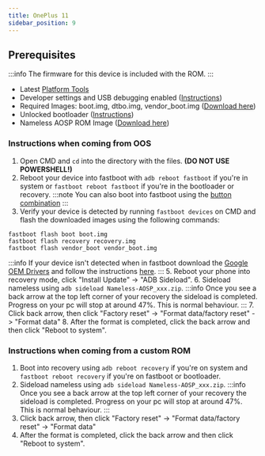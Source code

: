 ```yaml
---
title: OnePlus 11
sidebar_position: 9
---
```


## Prerequisites

:::info
The firmware for this device is included with the ROM.
:::
- Latest [Platform Tools](/docs/faq.md#links)
- Developer settings and USB debugging enabled ([Instructions](/docs/faq.md#enabling-developer-options))
- Required Images: boot.img, dtbo.img, vendor_boot.img ([Download here](/docs/getting-started/downloads/oneplus/salami.md))
- Unlocked bootloader ([Instructions](/docs/faq.md#how-to-unlock-bootloader))
- Nameless AOSP ROM Image ([Download here](/docs/getting-started/downloads/oneplus/salami.md))

### Instructions when coming from OOS

1. Open CMD and `cd` into the directory with the files. **(DO NOT USE POWERSHELL!)**
2. Reboot your device into fastboot with `adb reboot fastboot` if you're in system or `fastboot reboot fastboot` if you're in the bootloader or recovery.
:::note
You can also boot into fastboot using the [button combination](/docs/faq.md#button-combinations)
:::
3. Verify your device is detected by running `fastboot devices` on CMD and flash the downloaded images using the following commands:
```
fastboot flash boot boot.img
fastboot flash recovery recovery.img
fastboot flash vendor_boot vendor_boot.img
``` 
:::info
If your device isn't detected when in fastboot download the [Google OEM Drivers](/docs/faq.md#links) and follow the instructions [here](/docs/faq.md#installing-google-usb-drivers).
:::
5. Reboot your phone into recovery mode, click "Install Update" -> "ADB Sideload".
6. Sideload nameless using `adb sideload Nameless-AOSP_xxx.zip`.
:::info
Once you see a back arrow at the top left corner of your recovery the sideload is completed. Progress on your pc will stop at around 47%. This is normal behaviour.
:::
7. Click back arrow, then click "Factory reset" -> "Format data/factory reset" -> "Format data"
8. After the format is completed, click the back arrow and then click "Reboot to system".

### Instructions when coming from a custom ROM

1. Boot into recovery using `adb reboot recovery` if you're on system and `fastboot reboot recovery` if you're on fastboot or bootloader.
2. Sideload nameless using `adb sideload Nameless-AOSP_xxx.zip`.
:::info
Once you see a back arrow at the top left corner of your recovery the sideload is completed. Progress on your pc will stop at around 47%. This is normal behaviour.
:::
3. Click back arrow, then click "Factory reset" -> "Format data/factory reset" -> "Format data"
4. After the format is completed, click the back arrow and then click "Reboot to system".